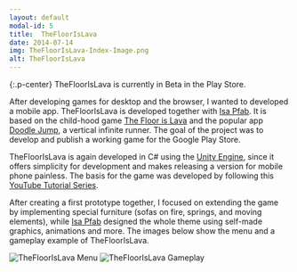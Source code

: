 ```yaml
---
layout: default
modal-id: 5
title:  TheFloorIsLava
date: 2014-07-14
img: TheFloorIsLava-Index-Image.png
alt: TheFloorIsLava
---
```


{:.p-center}
TheFloorIsLava is currently in Beta in the Play Store.

After developing games for desktop and the browser, I wanted to developed a mobile app. TheFloorIsLava is developed together with [Isa Pfab][isa-pfab]. It is based on the child-hood game [The Floor is Lava][wikipedia-hot-lava] and the popular app [Doodle Jump][doodle-jump], a vertical infinite runner. The goal of the project was to develop and publish a working game for the Google Play Store.

TheFloorIsLava is again developed in C# using the [Unity Engine][unity-3d], since it offers simplicity for development and makes releasing a version for mobile phone painless. The basis for the game was developed by following this [YouTube Tutorial Series][youtube-tutorial].

After creating a first prototype together, I focused on extending the game by implementing special furniture (sofas on fire, springs, and moving elements), while [Isa Pfab][isa-pfab] designed the whole theme using self-made graphics, animations and more. The images below show the menu and a gameplay example of TheFloorIsLava.

<img src="{{ site.baseurl }}/assets/images/the_floor_is_lava/Menu.png" class="img-responsive img-centered" alt="TheFloorIsLava Menu">
<img src="{{ site.baseurl }}/assets/images/the_floor_is_lava/Ingame.png" class="img-responsive img-centered" alt="TheFloorIsLava Gameplay">

[isa-pfab]: http://isa-pfab.com/
[wikipedia-hot-lava]: https://en.wikipedia.org/wiki/Hot_lava_(game)
[doodle-jump]: https://play.google.com/store/apps/details?id=com.lima.doodlejump
[unity-3d]: https://unity3d.com/unity
[youtube-tutorial]: https://www.youtube.com/playlist?list=PLWeGoBm1YHVgyJ9MUqdrVF52k4f59gPlt
[kenney]: https://kenney.nl/
